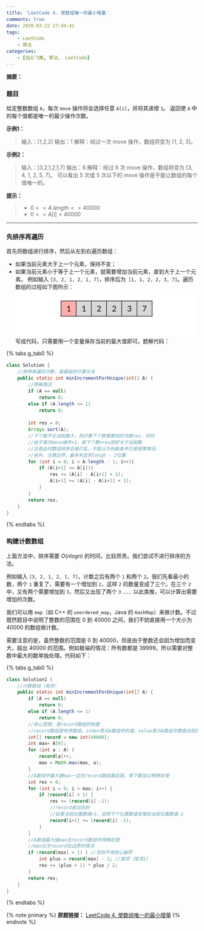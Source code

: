 ```yaml
---
title: 'LeetCode 4. 使数组唯一的最小增量'
comments: true
date: 2020-03-22 17:44:42
tags: 
    - LeetCode
    - 算法
categories:
    - [指尖飞舞, 算法， LeetCode]
---
```

__摘要：__
<!--more-->

### 题目
给定整数数组 `A`，每次 `move` 操作将会选择任意 `A[i]`，并将其递增 `1`。
返回使 `A` 中的每个值都是唯一的最少操作次数。

__示例1：__
> 输入：[1,2,2]
> 输出：1
> 解释：经过一次 move 操作，数组将变为 [1, 2, 3]。

__示例2：__
> 输入：[3,2,1,2,1,7]
> 输出：6
> 解释：经过 6 次 move 操作，数组将变为 [3, 4, 1, 2, 5, 7]。
> 可以看出 5 次或 5 次以下的 move 操作是不能让数组的每个值唯一的。

__提示：__
> + $0 <= A.length <= 40000$
> + $0 <= A[i] < 40000$
___

### 先排序再遍历
首先将数组进行排序，然后从左到右遍历数组：
+ 如果当前元素大于上一个元素，保持不变；
+ 如果当前元素小于等于上一个元素，就需要增加当前元素，直到大于上一个元素。
例如输入 `[3, 2, 1, 2, 1, 7]`，排序后为` [1, 1, 2, 2, 3, 7]`。遍历数组的过程如下图所示：
![pic0x0](2020-03-22-LeetCode-4-使数组唯一的最小增量/先排序再遍历.gif)
写成代码，只需要用一个变量保存当前的最大值即可。题解代码：

{% tabs g_tab0 %}
<!-- tab Java -->
```Java
class Solution {
    //排序再遍历计数，最基础的计算方法
    public static int minIncrementForUnique(int[] A) {
        //特殊情况
        if (A == null)
            return 0;
        else if (A.length <= 1)
            return 0;

        int res = 0;
        Arrays.sort(A);
        //下个数不比当前数大，则计算下个数需要加的次数res，同时
        //由于每次move操作+1，故下个数+res刚好大于当前数
        //注意此时数组排序会被打乱，不能认为判断条件仅是相等情况.
        //另外，注意边界，最多判定到lengh - 2位置
        for (int i = 0; i < A.length - 1; i++){
            if (A[i+1] <= A[i]){
                res += (A[i] - A[i+1] + 1);
                A[i+1] += (A[i] - A[i+1] + 1);
            }
        }
        return res;
    }
}
```
<!-- endtab -->
{% endtabs %}

### 构建计数数组
上面方法中，排序需要 $O(nlogn)$ 的时间，比较昂贵。我们尝试不进行排序的方法。

例如输入 `[3, 2, 1, 2, 1, 7]`，计数之后有两个 `1` 和两个 `2`。我们先看最小的数，两个 `1` 重复了，需要有一个增加到 `2`，这样 `2` 的数量变成了三个。在三个 `2` 中，又有两个需要增加到 `3`，然后又出现了两个 `3` …… 以此类推，可以计算出需要增加的次数。

我们可以用 `map`（如 C++ 的 `unordered_map`，Java 的 `HashMap`）来做计数。不过既然题目中说明了整数的范围在 $0$ 到 $40000$ 之间，我们不妨直接用一个大小为 $40000$ 的数组做计数。

需要注意的是，虽然整数的范围是 $0$ 到 $40000$，但是由于整数还会因为增加而变大，超出 $40000$ 的范围。例如极端的情况：所有数都是 $39999$。所以需要对整数中最大的数单独处理。代码如下：


{% tabs g_tab0 %}
<!-- tab Java -->
```Java
class Solution1 {
    //计数数组（有序）
    public static int minIncrementForUnique(int[] A) {
        if (A == null)
            return 0;
        else if (A.length <= 1)
            return 0;
        //核心思想，是record数组的构建
        //record数组是有序数组，index表示A数组中的值，value表示A数组中数值出现的次数
        int[] record = new int[40000];
        int max= A[0];
        for (int a : A) {
            record[a]++;
            max = Math.max(max, a);
        }
        //A数组中最大数max一定在record数组最后面，等下要加以特殊处理
        int res = 0;
        for (int i = 0; i < max; i++) {
            if (record[i] > 1) {
                res += (record[i] -1);
                //record是动态的
                //如果当前位置数值>1，说明下个位置数值会增加当前位置数值-1
                record[i+1] += (record[i] -1);
            }
        }
        //A数组最大值max在record数组中特殊处理
        //max位于record右边界的情况
        if (record[max] > 1) { //否则不用担心越界
            int plus = record[max] - 1; //首项（尾项1）
            res += (plus + 1) * plus / 2;
        }
        return res;
    }
}
```
<!-- endtab -->
{% endtabs %}

{% note primary %}
__原题链接：__ [LeetCode 4. 使数组唯一的最小增量](https://leetcode-cn.com/problems/minimum-increment-to-make-array-unique/)
{% endnote %}